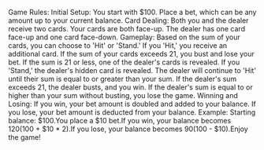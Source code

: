 Game Rules:
Initial Setup:
You start with $100.
Place a bet, which can be any amount up to your current balance.
Card Dealing:
Both you and the dealer receive two cards.
Your cards are both face-up.
The dealer has one card face-up and one card face-down.
Gameplay:
Based on the sum of your cards, you can choose to 'Hit' or 'Stand.'
If you 'Hit,' you receive an additional card.
If the sum of your cards exceeds 21, you bust and lose your bet.
If the sum is 21 or less, one of the dealer's cards is revealed.
If you 'Stand,' the dealer's hidden card is revealed.
The dealer will continue to 'Hit' until their sum is equal to or greater than your sum.
If the dealer's sum exceeds 21, the dealer busts, and you win.
If the dealer's sum is equal to or higher than your sum without busting, you lose the game.
Winning and Losing:
If you win, your bet amount is doubled and added to your balance.
If you lose, your bet amount is deducted from your balance.
Example:
Starting balance: $100.You place a $10 bet.If you win, your balance becomes $120 ($100 + $10 * 2).If you lose, your balance becomes $90 ($100 - $10).Enjoy the game!
